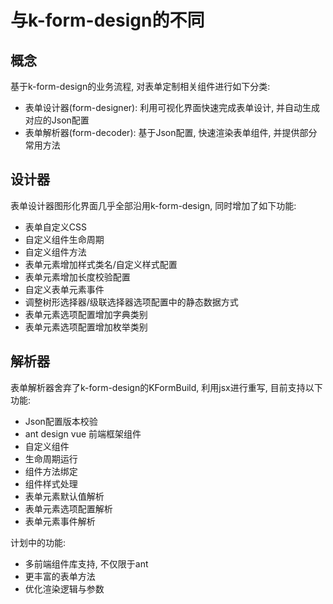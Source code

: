 # 与k-form-design的不同

## 概念

基于k-form-design的业务流程, 对表单定制相关组件进行如下分类:

- 表单设计器(form-designer): 利用可视化界面快速完成表单设计, 并自动生成对应的Json配置
- 表单解析器(form-decoder): 基于Json配置, 快速渲染表单组件, 并提供部分常用方法

## 设计器

表单设计器图形化界面几乎全部沿用k-form-design, 同时增加了如下功能:

- 表单自定义CSS
- 自定义组件生命周期
- 自定义组件方法
- 表单元素增加样式类名/自定义样式配置
- 表单元素增加长度校验配置
- 自定义表单元素事件
- 调整树形选择器/级联选择器选项配置中的静态数据方式
- 表单元素选项配置增加字典类别
- 表单元素选项配置增加枚举类别

## 解析器

表单解析器舍弃了k-form-design的KFormBuild, 利用jsx进行重写, 目前支持以下功能:

- Json配置版本校验
- ant design vue 前端框架组件
- 自定义组件
- 生命周期运行
- 组件方法绑定
- 组件样式处理
- 表单元素默认值解析
- 表单元素选项配置解析
- 表单元素事件解析

计划中的功能:

- 多前端组件库支持, 不仅限于ant
- 更丰富的表单方法
- 优化渲染逻辑与参数